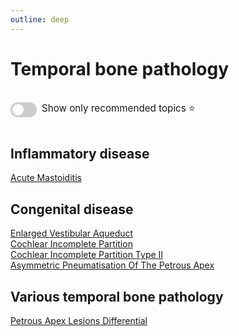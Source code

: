 ```yaml
---
outline: deep
---
```

<style>

.star-link-list {
  list-style-type: none !important;
  padding-left: 0 !important;
  margin-left: 0 !important;
}

.switch-container {
  display: flex;
  align-items: center;
  gap: 0.5rem;
  padding: 1rem 0;
  font-size: 0.95rem;
}

.switch {
  position: relative;
  display: inline-block;
  width: 42px;
  height: 24px;
}

.switch input {
  opacity: 0;
  width: 0;
  height: 0;
}

.slider {
  position: absolute;
  cursor: pointer;
  top: 0; left: 0; right: 0; bottom: 0;
  background-color: #ccc;
  border-radius: 24px;
  transition: 0.4s;
}

.slider:before {
  content: "";
  position: absolute;
  height: 18px;
  width: 18px;
  left: 3px;
  bottom: 3px;
  background-color: white;
  border-radius: 50%;
  transition: 0.4s;
}

input:checked + .slider {
  background-color: #42b983;
}

input:checked + .slider:before {
  transform: translateX(18px);
}

</style>

# Temporal bone pathology

<div class="switch-container">
  <label class="switch">
    <input type="checkbox" id="toggle-stars">
    <span class="slider"></span>
  </label>
  <span>Show only recommended topics ⭐</span>
</div>

## Inflammatory disease

[Acute Mastoiditis](https://radiopaedia.org/articles/acute-mastoiditis)  

## Congenital disease

[Enlarged Vestibular Aqueduct](https://radiopaedia.org/articles/enlarged-vestibular-aqueduct)  
[Cochlear Incomplete Partition](https://radiopaedia.org/articles/cochlear-incomplete-partition)  
[Cochlear Incomplete Partition Type II](https://radiopaedia.org/articles/cochlear-incomplete-partition-type-ii)  
[Asymmetric Pneumatisation Of The Petrous Apex](https://radiopaedia.org/articles/asymmetric-pneumatisation-of-the-petrous-apex)  


## Various temporal bone pathology

[Petrous Apex Lesions Differential](https://radiopaedia.org/articles/petrous-apex-lesions-differential)  